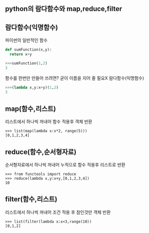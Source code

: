## python의 람다함수와 map,reduce,filter

## 람다함수(익명함수)

파이썬의 일반적인 함수
```python
def sumFunction(x,y):
  return x+y

>>>sumFunction(1,2)
3
```

함수를 한번만 만들어 쓰려면? 굳이 이름을 지어 줄 필요X
람다함수(익명함수)
```python
>>>(lambda x,y:x+y)(1,2)
3
```


## map(함수,리스트)
리스트에서 하나씩 꺼내어 함수 적용후 객체 반환

```python3
>>> list(map(lambda x:x*2, range(5)))
[0,1,2,3,4]
```

## reduce(함수,순서형자료)
순서형자료에서 하나씩 꺼내어 누적으로 함수 적용후 리스트로 반환

```python3
>>> from functools import reduce
>>> reduce(lambda x,y:x+y,[0,1,2,3,4])
10
```
## filter(함수,리스트)
리스트에서 하나씩 꺼내어 조건 적용 후 참인것만 객체 반환

```python3
>>> list(filter(lambda x:x<3,range(10))
[0,1,2]

```
